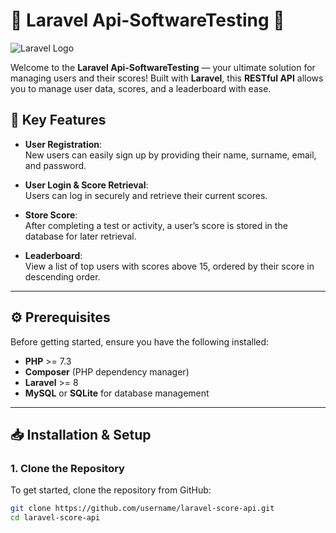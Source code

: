 # 🌟 Laravel Api-SoftwareTesting 🌟

![Laravel Logo](https://laravel.com/img/logomark.min.svg)

Welcome to the **Laravel Api-SoftwareTesting** — your ultimate solution for managing users and their scores! Built with **Laravel**, this **RESTful API** allows you to manage user data, scores, and a leaderboard with ease.

## 🚀 Key Features

- **User Registration**:  
  New users can easily sign up by providing their name, surname, email, and password.

- **User Login & Score Retrieval**:  
  Users can log in securely and retrieve their current scores.

- **Store Score**:  
  After completing a test or activity, a user’s score is stored in the database for later retrieval.

- **Leaderboard**:  
  View a list of top users with scores above 15, ordered by their score in descending order.

---

## ⚙️ Prerequisites

Before getting started, ensure you have the following installed:

- **PHP** >= 7.3
- **Composer** (PHP dependency manager)
- **Laravel** >= 8
- **MySQL** or **SQLite** for database management

---

## 📥 Installation & Setup

### 1. Clone the Repository

To get started, clone the repository from GitHub:

```bash
git clone https://github.com/username/laravel-score-api.git
cd laravel-score-api
